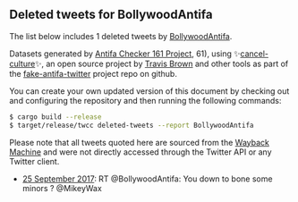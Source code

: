 ## Deleted tweets for BollywoodAntifa

The list below includes 1 deleted tweets by
[BollywoodAntifa](https://twitter.com/BollywoodAntifa).



Datasets generated by [Antifa Checker 161 Project](https://twitter.com/antifacheck161), 61), using ✨[cancel-culture](https://github.com/travisbrown/cancel-culture)✨, an open source project by 
[Travis Brown](https://twitter.com/travisbrown) and other tools as part of the 
[fake-antifa-twitter](https://github.com/antifacheck161/fake-antifa-twitter) project repo on github.

You can create your own updated version of this document by checking out and configuring the
repository and then running the following commands:

```bash
$ cargo build --release
$ target/release/twcc deleted-tweets --report BollywoodAntifa
```

Please note that all tweets quoted here are sourced from the
[Wayback Machine](https://web.archive.org) and were not directly accessed through the Twitter API or
any Twitter client.

* [25 September 2017](https://web.archive.org/web/20170925113421/https://twitter.com/BollywoodAntifa/status/912279100999573506): RT @BollywoodAntifa: You down to bone some minors ? @MikeyWax <!--912279100999573506-->
